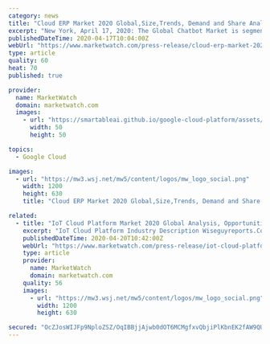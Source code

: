 ```yaml
---
category: news
title: "Cloud ERP Market 2020 Global,Size,Trends, Demand and Share Analysis to 2025"
excerpt: "New York, April 17, 2020: The Global Chatbot Market is segmented on the lines of its platform, enterprise size and"
publishedDateTime: 2020-04-17T10:04:00Z
webUrl: "https://www.marketwatch.com/press-release/cloud-erp-market-2020-globalsizetrends-demand-and-share-analysis-to-2025-2020-04-17"
type: article
quality: 60
heat: 70
published: true

provider:
  name: MarketWatch
  domain: marketwatch.com
  images:
    - url: "https://smartableai.github.io/google-cloud-platform/assets/images/organizations/marketwatch.com-50x50.jpg"
      width: 50
      height: 50

topics:
  - Google Cloud

images:
  - url: "https://mw3.wsj.net/mw5/content/logos/mw_logo_social.png"
    width: 1200
    height: 630
    title: "Cloud ERP Market 2020 Global,Size,Trends, Demand and Share Analysis to 2025"

related:
  - title: "IoT Cloud Platform Market 2020 Global Analysis, Opportunities And Forecast To 2025"
    excerpt: "IoT Cloud Platform Industry Description Wiseguyreports.Com Adds \"IoT Cloud Platform -Market Demand, Growth, Opportunities"
    publishedDateTime: 2020-04-20T10:42:00Z
    webUrl: "https://www.marketwatch.com/press-release/iot-cloud-platform-market-2020-global-analysis-opportunities-and-forecast-to-2025-2020-04-20"
    type: article
    provider:
      name: MarketWatch
      domain: marketwatch.com
    quality: 56
    images:
      - url: "https://mw3.wsj.net/mw5/content/logos/mw_logo_social.png"
        width: 1200
        height: 630

secured: "OcZJosWIJFp9NploZSZ/OqIBBjjAjwb0dOT6MCMgfxvQbjiPlKbnEK2fAW9QUwLrg4HWAnnonQMjBovMpkz71fUSLamGyxy6ubNK0kubnjISw7w3/PnL0VxgDicrSzk0x9acMENBb14pXFnv9t4D+MWRZ3/+nAvg6+3cXfmuSdcNSJIOmwBn8dEXePEjzwf9p9lA+ZF8U379QK9NymVr9pCxW60QqKiGMEENmPXlI4Y9tDdQePG6qH5hS7kkM1V6YpYYX0x5SIcE8QiEhKRgNITma6upTIrK0wqux99y+jwc5QDmWIzeuciPKzcYPKFa;l+lYNeVFcypaFwdBTt+g/g=="
---
```


